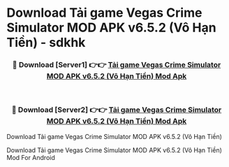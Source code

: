 # Download Tải game Vegas Crime Simulator MOD APK v6.5.2 (Vô Hạn Tiền) - sdkhk


<div align="center">
<h3>🔴 Download [Server1] 👉👉 <a href="https://apk-comot.site?title=Tải_game_Vegas_Crime_Simulator_MOD_APK_v6.5.2_(Vô_Hạn_Tiền)">Tải game Vegas Crime Simulator MOD APK v6.5.2 (Vô Hạn Tiền) Mod Apk</a></h3><br>
<h3>🔴 Download [Server2] 👉👉 <a href="https://apk-comot.site?title=Tải_game_Vegas_Crime_Simulator_MOD_APK_v6.5.2_(Vô_Hạn_Tiền)">Tải game Vegas Crime Simulator MOD APK v6.5.2 (Vô Hạn Tiền) Mod Apk</a></h3>
</div>



Download Tải game Vegas Crime Simulator MOD APK v6.5.2 (Vô Hạn Tiền) 

Download Tải game Vegas Crime Simulator MOD APK v6.5.2 (Vô Hạn Tiền) Mod For Android